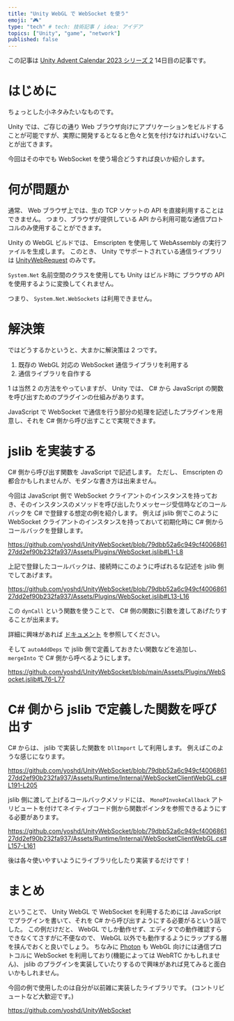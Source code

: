 ```yaml
---
title: "Unity WebGL で WebSocket を使う"
emoji: "🎮"
type: "tech" # tech: 技術記事 / idea: アイデア
topics: ["Unity", "game", "network"]
published: false
---
```


この記事は [Unity Advent Calendar 2023 シリーズ 2](https://qiita.com/advent-calendar/2023/unity) 14日目の記事です。

# はじめに

ちょっとした小ネタみたいなものです。

Unity では、ご存じの通り Web ブラウザ向けにアプリケーションをビルドすることが可能ですが、実際に開発するとなると色々と気を付けなければいけないことが出てきます。

今回はその中でも WebSocket を使う場合どうすれば良いか紹介します。

# 何が問題か

通常、 Web ブラウザ上では、生の TCP ソケットの API を直接利用することはできません。
つまり、ブラウザが提供している API から利用可能な通信プロトコルのみ使用することができます。

Unity の WebGL ビルドでは、 Emscripten を使用して WebAssembly の実行ファイルを生成します。
このとき、 Unity でサポートされている通信ライブラリは [UnityWebRequest](https://docs.unity3d.com/2023.3/Documentation/ScriptReference/Networking.UnityWebRequest.html) のみです。

`System.Net` 名前空間のクラスを使用しても Unity はビルド時に ブラウザの API を使用するように変換してくれません。

つまり、 `System.Net.WebSockets` は利用できません。

# 解決策

ではどうするかというと、大まかに解決策は 2 つです。

1. 既存の WebGL 対応の WebSocket 通信ライブラリを利用する
2. 通信ライブラリを自作する

1 は当然 2 の方法をやっていますが、 Unity では、 C# から JavaScript の関数を呼び出すためのプラグインの仕組みがあります。

JavaScript で WebSocket で通信を行う部分の処理を記述したプラグインを用意し、それを C# 側から呼び出すことで実現できます。

# jslib を実装する

C# 側から呼び出す関数を JavaScript で記述します。
ただし、 Emscripten の都合かもしれませんが、モダンな書き方は出来ません。

今回は JavaScript 側で WebSocket クライアントのインスタンスを持っておき、そのインスタンスのメソッドを呼び出したりメッセージ受信時などのコールバックを C# で登録する想定の例を紹介します。
例えば jslib 側でこのように WebSocket クライアントのインスタンスを持っておいて初期化時に C# 側からコールバックを登録します。

https://github.com/yoshd/UnityWebSocket/blob/79dbb52a6c949cf400686127dd2ef90b232fa937/Assets/Plugins/WebSocket.jslib#L1-L8

上記で登録したコールバックは、接続時にこのように呼ばれるな記述を jslib 側でしてあげます。

https://github.com/yoshd/UnityWebSocket/blob/79dbb52a6c949cf400686127dd2ef90b232fa937/Assets/Plugins/WebSocket.jslib#L13-L16

この `dynCall` という関数を使うことで、 C# 側の関数に引数を渡してあげたりすることが出来ます。

詳細に興味があれば [ドキュメント](https://docs.unity3d.com/Packages/com.unity.industrial.forma@4.3/manual/forma-js-api-devGuide.html) を参照してください。

そして `autoAddDeps` で jslib 側で定義しておきたい関数などを追加し、 `mergeInto` で C# 側から呼べるようにします。

https://github.com/yoshd/UnityWebSocket/blob/main/Assets/Plugins/WebSocket.jslib#L76-L77

# C# 側から jslib で定義した関数を呼び出す

C# からは、 jslib で実装した関数を `DllImport` して利用します。
例えばこのような感じになります。

https://github.com/yoshd/UnityWebSocket/blob/79dbb52a6c949cf400686127dd2ef90b232fa937/Assets/Runtime/Internal/WebSocketClientWebGL.cs#L191-L205

jslib 側に渡して上げるコールバックメソッドには、 `MonoPInvokeCallback` アトリビュートを付けてネイティブコード側から関数ポインタを参照できるようにする必要があります。

https://github.com/yoshd/UnityWebSocket/blob/79dbb52a6c949cf400686127dd2ef90b232fa937/Assets/Runtime/Internal/WebSocketClientWebGL.cs#L157-L161

後は各々使いやすいようにライブラリ化したり実装するだけです！

# まとめ

ということで、 Unity WebGL で WebSocket を利用するためには JavaScript でプラグインを書いて、それを C# から呼び出すようにする必要がるという話でした。
この例だけだと、 WebGL でしか動作せず、エディタでの動作確認すらできなくてさすがに不便なので、 WebGL 以外でも動作するようにラップする層を挟んでおくと良いでしょう。
ちなみに [Photon](https://www.photonengine.com/ja-jp) も WebGL 向けには通信プロトコルに WebSocket を利用しており(機能によっては WebRTC かもしれません)、 jslib のプラグインを実装していたりするので興味があれば見てみると面白いかもしれません。

今回の例で使用したのは自分が以前雑に実装したライブラリです。
(コントリビュートなど大歓迎です。)

https://github.com/yoshd/UnityWebSocket
